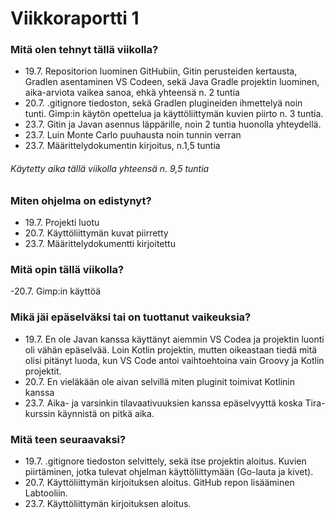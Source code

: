 # Viikkoraportti 1

### Mitä olen tehnyt tällä viikolla?

- 19.7. Repositorion luominen GitHubiin, Gitin perusteiden kertausta, Gradlen asentaminen VS Codeen, sekä Java Gradle projektin luominen, aika-arviota vaikea sanoa, ehkä yhteensä n. 2 tuntia
- 20.7. .gitignore tiedoston, sekä Gradlen plugineiden ihmettelyä noin tunti. Gimp:in käytön opettelua ja käyttöliittymän kuvien piirto n. 3 tuntia.
- 23.7. Gitin ja Javan asennus läppärille, noin 2 tuntia huonolla yhteydellä.
- 23.7. Luin Monte Carlo puuhausta noin tunnin verran
- 23.7. Määrittelydokumentin kirjoitus, n.1,5 tuntia

###### Käytetty aika tällä viikolla yhteensä n. 9,5 tuntia

### Miten ohjelma on edistynyt?

- 19.7. Projekti luotu
- 20.7. Käyttöliittymän kuvat piirretty
- 23.7. Määrittelydokumentti kirjoitettu

### Mitä opin tällä viikolla?

-20.7. Gimp:in käyttöä

### Mikä jäi epäselväksi tai on tuottanut vaikeuksia?

- 19.7. En ole Javan kanssa käyttänyt aiemmin VS Codea ja projektin luonti oli vähän epäselvää. Loin Kotlin projektin, mutten oikeastaan tiedä mitä olisi pitänyt luoda, kun VS Code antoi vaihtoehtoina vain Groovy ja Kotlin projektit. 
- 20.7. En vieläkään ole aivan selvillä miten pluginit toimivat Kotlinin kanssa
- 23.7. Aika- ja varsinkin tilavaativuuksien kanssa epäselvyyttä koska Tira-kurssin käynnistä on pitkä aika.

### Mitä teen seuraavaksi?

- 19.7. .gitignore tiedoston selvittely, sekä itse projektin aloitus. Kuvien piirtäminen, jotka tulevat ohjelman käyttöliittymään (Go-lauta ja kivet).
- 20.7. Käyttöliittymän kirjoituksen aloitus. GitHub repon lisääminen Labtooliin.
- 23.7. Käyttöliittymän kirjoituksen aloitus.